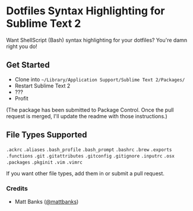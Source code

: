 # Dotfiles Syntax Highlighting for Sublime Text 2

Want ShellScript (Bash) syntax highlighting for your dotfiles? You're damn right you do!

## Get Started

- Clone into `~/Library/Application Support/Sublime Text 2/Packages/`
- Restart Sublime Text 2
- ???
- Profit

(The package has been submitted to Package Control. Once the pull request is merged, I'll update the readme with those instructions.)

## File Types Supported

`.ackrc`
`.aliases`
`.bash_profile`
`.bash_prompt`
`.bashrc`
`.brew`
`.exports`
`.functions`
`.git`
`.gitattributes`
`.gitconfig`
`.gitignore`
`.inputrc`
`.osx`
`.packages`
`.pkginit`
`.vim`
`.vimrc`

If you want other file types, add them in or submit a pull request.

### Credits

- Matt Banks ([@mattbanks](http://twitter.com/mattbanks))